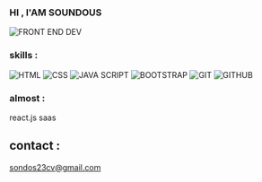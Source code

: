 ### HI , I'AM SOUNDOUS ###

![FRONT END DEV]("https://github.com/user-attachments/assets/7f4a320e-a8e1-475b-a9f8-b3c63082d7ce")

### skills : 

![HTML]('https://pngdownload.io/wp-content/uploads/2023/12/CSS-Logo-PNG-Symbol-for-Web-Development-Transparent-jpg.webp')
![CSS]('https://p7.hiclipart.com/preview/185/866/361/html-web-design-scalable-vector-graphics-world-wide-web-markup-language-html5-icon-hd.jpg')
![JAVA SCRIPT]('https://p1.hiclipart.com/preview/28/249/258/javascript-logo-web-application-scripting-language-web-development-web-banner-content-management-system-yellow-line-png-clipart.jpg')
![BOOTSTRAP]('https://toppng.com/uploads/preview/bootstrap-featured-image-bootstrap-3-logo-11563293130teouf93qpu.png')
![GIT]('https://p1.hiclipart.com/preview/678/218/574/logo-logo-git-line-cheat-sheet-signage-cheating-mug-png-clipart.jpg')
![GITHUB]('https://encrypted-tbn0.gstatic.com/images?q=tbn:ANd9GcQJvu0wx3DcRTh3u_Vfm4FDa4hyC18FS6wFTQ&s')

### almost : 
react.js 
saas

## contact : 
sondos23cv@gmail.com 
